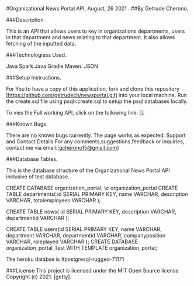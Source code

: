 #Organizational News Portal API, August, 26 2021 .
##By Getrude Cherono.

###Description.

This is an API that allows users to key in organizations departments, users in that department and news relating to that department.
It also allows fetching of the inputted data.

###Technologiess Used.

Java Spark.Java Gradle Maven.
JSON

###Setup Instructions.

For You to have a copy of this application, fork and clone this repository [https://github.com/getrudech/newsportal.git] into your local machine.
Run the create.sql file using psql<create.sql to setup the psql databases locally.

To vies the Full working API, click on the following link: [].

###Known Bugs

There are no known bugs currently. The page works as expected. 
Support and Contact Details For any comments,suggestions,feedback or inquiries, contact me via email:[gcherono15@gmail.com]

###Database Tables.

This is the database structure of the Organizational News Portal API inclusive of test database.

CREATE DATABASE organization_portal;
 \c organization_portal
CREATE TABLE departments(
    id SERIAL PRIMARY KEY,
    name VARCHAR,
    description VARCHAR,
    totalemployees VARCHAR
);

CREATE TABLE news(
    id SERIAL PRIMARY KEY,
    description VARCHAR,
    departmentid VARCHAR
);

CREATE TABLE users(id SERIAL PRIMARY KEY,
    name VARCHAR,
    department VARCHAR,
    departmentid VARCHAR,
    companyposition VARCHAR,
    roleplayed VARCHAR
);
CREATE DATABASE organization_portal_Test WITH TEMPLATE organization_portal;

The heroku databse is #postgresql-rugged-71171
 
###License 
This project is licensed under the MIT Open Source license Copyright (c) 2021. [getty].
